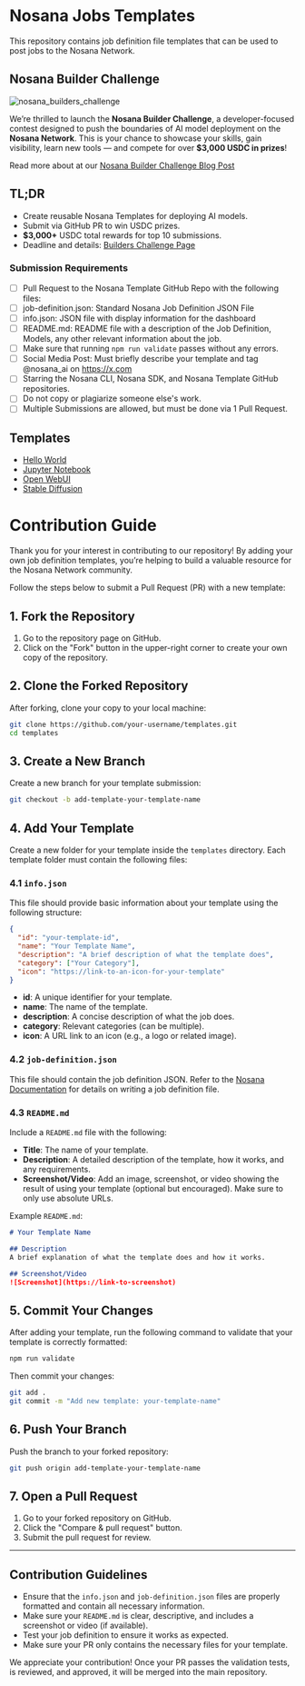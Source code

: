 # Nosana Jobs Templates

This repository contains job definition file templates that can be used to post jobs to the Nosana Network.

## Nosana Builder Challenge

![nosana_builders_challenge](https://github.com/user-attachments/assets/d239f83c-59db-4203-8f5d-7ff9eebf2203)

We’re thrilled to launch the **Nosana Builder Challenge**, a developer-focused contest designed to push the boundaries of AI model deployment on the **Nosana Network**. This is your chance to showcase your skills, gain visibility, learn new tools — and compete for over **$3,000 USDC in prizes**!

Read more about at our [Nosana Builder Challenge Blog Post](https://nosana.com/blog/nos_challenge)

## TL;DR

- Create reusable Nosana Templates for deploying AI models.
- Submit via GitHub PR to win USDC prizes.
- **$3,000+** USDC total rewards for top 10 submissions.
- Deadline and details: [Builders Challenge Page](https://earn.superteam.fun/listing/nosana-builders-challenge/)

### Submission Requirements

- [ ] Pull Request to the Nosana Template GitHub Repo with the following files:
- [ ] job-definition.json: Standard Nosana Job Definition JSON File
- [ ] info.json: JSON file with display information for the dashboard
- [ ] README.md: README file with a description of the Job Definition, Models, any other relevant information about the job.
- [ ] Make sure that running `npm run validate` passes without any errors.
- [ ] Social Media Post: Must briefly describe your template and tag @nosana_ai on <https://x.com>
- [ ] Starring the Nosana CLI, Nosana SDK, and Nosana Template GitHub repositories.
- [ ] Do not copy or plagiarize someone else's work.
- [ ] Multiple Submissions are allowed, but must be done via 1 Pull Request.

## Templates

- [Hello World](/templates/hello-world/)
- [Jupyter Notebook](/templates/jupyter-notebook/)
- [Open WebUI](/templates/open-webui/)
- [Stable Diffusion](/templates/stable-diffusion/)

# Contribution Guide

Thank you for your interest in contributing to our repository! By adding your own job definition templates, you’re helping to build a valuable resource for the Nosana Network community.

Follow the steps below to submit a Pull Request (PR) with a new template:

## 1. Fork the Repository

1. Go to the repository page on GitHub.
2. Click on the "Fork" button in the upper-right corner to create your own copy of the repository.

## 2. Clone the Forked Repository

After forking, clone your copy to your local machine:

```bash
git clone https://github.com/your-username/templates.git
cd templates
```

## 3. Create a New Branch

Create a new branch for your template submission:

```bash
git checkout -b add-template-your-template-name
```

## 4. Add Your Template

Create a new folder for your template inside the `templates` directory. Each template folder must contain the following files:

### 4.1 `info.json`

This file should provide basic information about your template using the following structure:

```json
{
  "id": "your-template-id",
  "name": "Your Template Name",
  "description": "A brief description of what the template does",
  "category": ["Your Category"], 
  "icon": "https://link-to-an-icon-for-your-template"
}
```

- **id**: A unique identifier for your template.
- **name**: The name of the template.
- **description**: A concise description of what the job does.
- **category**: Relevant categories (can be multiple).
- **icon**: A URL link to an icon (e.g., a logo or related image).

### 4.2 `job-definition.json`

This file should contain the job definition JSON. Refer to the [Nosana Documentation](https://docs.nosana.io/inference/writing_a_job.html) for details on writing a job definition file.

### 4.3 `README.md`

Include a `README.md` file with the following:

- **Title**: The name of your template.
- **Description**: A detailed description of the template, how it works, and any requirements.
- **Screenshot/Video**: Add an image, screenshot, or video showing the result of using your template (optional but encouraged). Make sure to only use absolute URLs.

Example `README.md`:

```markdown
# Your Template Name

## Description
A brief explanation of what the template does and how it works.

## Screenshot/Video
![Screenshot](https://link-to-screenshot)
```

## 5. Commit Your Changes

After adding your template, run the following command to validate that your template is correctly formatted:

```bash
npm run validate
```

Then commit your changes:

```bash
git add .
git commit -m "Add new template: your-template-name"
```

## 6. Push Your Branch

Push the branch to your forked repository:

```bash
git push origin add-template-your-template-name
```

## 7. Open a Pull Request

1. Go to your forked repository on GitHub.
2. Click the "Compare & pull request" button.
4. Submit the pull request for review.

---

## Contribution Guidelines

- Ensure that the `info.json` and `job-definition.json` files are properly formatted and contain all necessary information.
- Make sure your `README.md` is clear, descriptive, and includes a screenshot or video (if available).
- Test your job definition to ensure it works as expected.
- Make sure your PR only contains the necessary files for your template.

We appreciate your contribution! Once your PR passes the validation tests, is reviewed, and approved, it will be merged into the main repository.
